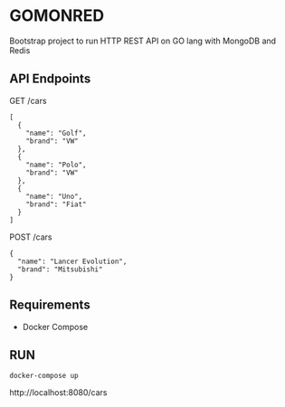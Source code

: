 # GOMONRED
Bootstrap project to run HTTP REST API on GO lang with MongoDB and Redis

## API Endpoints
GET /cars
```
[
  {
    "name": "Golf",
    "brand": "VW"
  },
  {
    "name": "Polo",
    "brand": "VW"
  },
  {
    "name": "Uno",
    "brand": "Fiat"
  }
]
```

POST /cars
```
{
  "name": "Lancer Evolution",
  "brand": "Mitsubishi"
}
```

## Requirements
* Docker Compose

## RUN
```
docker-compose up
```

http://localhost:8080/cars
